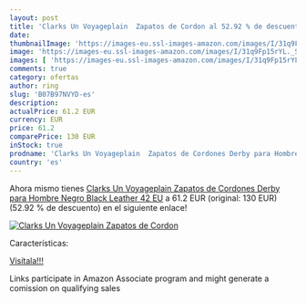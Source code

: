 ```yaml
---
layout: post
title: 'Clarks Un Voyageplain  Zapatos de Cordon al 52.92 % de descuento'
date: 
thumbnailImage: 'https://images-eu.ssl-images-amazon.com/images/I/31q9Fp15rYL._SL200_.jpg'
image: 'https://images-eu.ssl-images-amazon.com/images/I/31q9Fp15rYL._SL200_.jpg'
images: [ 'https://images-eu.ssl-images-amazon.com/images/I/31q9Fp15rYL._SL200_.jpg' ]
comments: true
category: ofertas
author: ring
slug: 'B07B97NVYD-es'
description:
actualPrice: 61.2 EUR
currency: EUR
price: 61.2
comparePrice: 130 EUR
inStock: true
prodname: 'Clarks Un Voyageplain  Zapatos de Cordones Derby para Hombre  Negro  Black Leather   42 EU'
country: 'es'
---
```


Ahora mismo tienes [Clarks Un Voyageplain  Zapatos de Cordones Derby para Hombre  Negro  Black Leather   42 EU](https://www.amazon.es/dp/B07B97NVYD/?tag=tolees-21) a 61.2 EUR (original: 130 EUR) (52.92 %  de descuento) en el siguiente enlace!

[![Clarks Un Voyageplain  Zapatos de Cordon](https://images-eu.ssl-images-amazon.com/images/I/31q9Fp15rYL._SL200_.jpg)](https://www.amazon.es/dp/B07B97NVYD/?tag=tolees-21)

Características:


[Visítala!!!](https://www.amazon.es/dp/B07B97NVYD/?tag=tolees-21)

Links participate in Amazon Associate program and might generate a comission on qualifying sales
